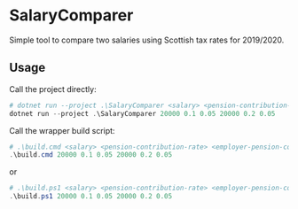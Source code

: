 # SalaryComparer

Simple tool to compare two salaries using Scottish tax rates for 2019/2020.

## Usage

Call the project directly:

```powershell
# dotnet run --project .\SalaryComparer <salary> <pension-contribution-rate> <employer-pension-contribution-rate> <salary> <pension-contribution-rate> <employer-pension-contribution-rate>
dotnet run --project .\SalaryComparer 20000 0.1 0.05 20000 0.2 0.05
```

Call the wrapper build script:

```powershell
# .\build.cmd <salary> <pension-contribution-rate> <employer-pension-contribution-rate> <salary> <pension-contribution-rate> <employer-pension-contribution-rate>
.\build.cmd 20000 0.1 0.05 20000 0.2 0.05
```

or

```powershell
# .\build.ps1 <salary> <pension-contribution-rate> <employer-pension-contribution-rate> <salary> <pension-contribution-rate> <employer-pension-contribution-rate>
.\build.ps1 20000 0.1 0.05 20000 0.2 0.05
```
